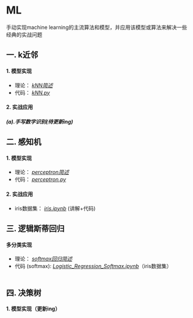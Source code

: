 # ML
手动实现machine learning的主流算法和模型，并应用该模型或算法来解决一些经典的实战问题

## 一. k近邻<br>
#### 1. 模型实现<br>
* 理论： *<a href="https://github.com/ChanLiang/ML/tree/master/01_kNN">kNN简述</a>*<br>
* 代码： *<a href="https://github.com/ChanLiang/ML/blob/master/01_kNN/kNN.py">kNN.py</a>*<br>

#### 2. 实战应用<br>
##### (a).手写数字识别(待更新ing)<br>


## 二. 感知机<br>
#### 1. 模型实现<br>
* 理论： *<a href="https://github.com/ChanLiang/ML/tree/master/02_perceptron">perceptron简述</a>*<br>
* 代码： *<a href="https://github.com/ChanLiang/ML/blob/master/02_perceptron/perceptron.py">perceptron.py</a>*<br>

#### 2. 实战应用<br>
* iris数据集： *<a href="https://github.com/ChanLiang/ML/blob/master/02_perceptron/iris.ipynb">iris.ipynb</a>*   (讲解+代码)<br>

## 三. 逻辑斯蒂回归<br>
#### 多分类实现<br>
*  理论： *<a href="https://github.com/ChanLiang/ML/tree/master/03_logistic_regression">softmax回归简述</a>*<br>
*  代码 (softmax):    *<a href="https://github.com/ChanLiang/ML/blob/master/03_logistic_regression/Logistic_Regression_Softmax.ipynb">Logistic_Regression_Softmax.ipynb</a>*（iris数据集）<br><br>

## 四. 决策树<br>
#### 1. 模型实现（更新ing）<br>
